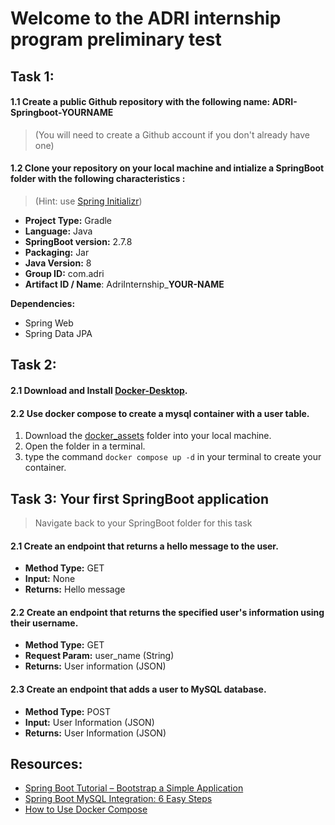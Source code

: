 # Welcome to the ADRI internship program preliminary test

## Task 1:

#### 1.1 Create a public Github repository with the following name: **ADRI-Springboot-YOURNAME**

> (You will need to create a Github account if you don't already have one)

#### 1.2 Clone your repository on your local machine and intialize a SpringBoot folder with the following characteristics :

> (Hint: use [Spring Initializr](https://start.spring.io/))

- **Project Type:** Gradle
- **Language:** Java
- **SpringBoot version:** 2.7.8
- **Packaging:** Jar
- **Java Version:** 8
- **Group ID:** com.adri
- **Artifact ID / Name**: AdriInternship_**YOUR-NAME**

**Dependencies:**

- Spring Web
- Spring Data JPA

## Task 2:

#### 2.1 Download and Install [Docker-Desktop](https://www.docker.com/products/docker-desktop/).

#### 2.2 Use docker compose to create a mysql container with a user table.

1. Download the [docker_assets](./docker_assets/) folder into your local machine.
2. Open the folder in a terminal.
3. type the command `docker compose up -d` in your terminal to create your container.

## Task 3: Your first SpringBoot application

> Navigate back to your SpringBoot folder for this task

#### 2.1 Create an endpoint that returns a hello message to the user.

- **Method Type:** GET
- **Input:** None
- **Returns:** Hello message

#### 2.2 Create an endpoint that returns the specified user's information using their username.

- **Method Type:** GET
- **Request Param:** user_name (String)
- **Returns:** User information (JSON)

#### 2.3 Create an endpoint that adds a user to MySQL database.

- **Method Type:** POST
- **Input:** User Information (JSON)
- **Returns:** User Information (JSON)

## Resources:

- [Spring Boot Tutorial – Bootstrap a Simple Application](https://www.baeldung.com/spring-boot-start)
- [Spring Boot MySQL Integration: 6 Easy Steps](https://hevodata.com/learn/spring-boot-mysql/)
- [How to Use Docker Compose](https://www.linode.com/docs/guides/how-to-use-docker-compose/)



